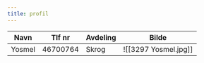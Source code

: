 ```yaml
---
title: profil
---
```


| Navn   | Tlf nr   | Avdeling | Bilde |
| ------ | -------- | -------- | ----- |
| Yosmel | 46700764 | Skrog    |   ![[3297 Yosmel.jpg]]    | 
